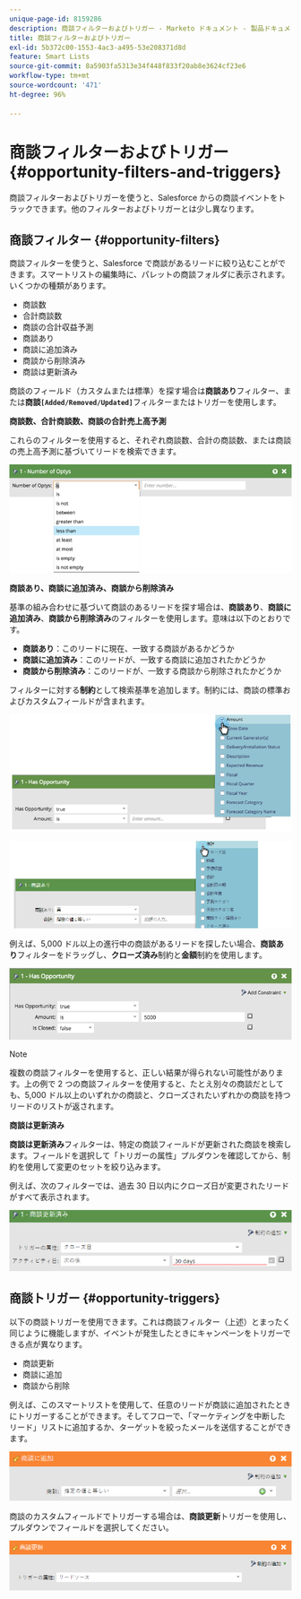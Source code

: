 ```yaml
---
unique-page-id: 8159286
description: 商談フィルターおよびトリガー - Marketo ドキュメント - 製品ドキュメント
title: 商談フィルターおよびトリガー
exl-id: 5b372c00-1553-4ac3-a495-53e208371d8d
feature: Smart Lists
source-git-commit: 8a5903fa5313e34f448f833f20ab8e3624cf23e6
workflow-type: tm+mt
source-wordcount: '471'
ht-degree: 96%

---
```


# 商談フィルターおよびトリガー {#opportunity-filters-and-triggers}

商談フィルターおよびトリガーを使うと、Salesforce からの商談イベントをトラックできます。他のフィルターおよびトリガーとは少し異なります。

## 商談フィルター {#opportunity-filters}

商談フィルターを使うと、Salesforce で商談があるリードに絞り込むことができます。スマートリストの編集時に、パレットの商談フォルダに表示されます。 いくつかの種類があります。

* 商談数
* 合計商談数
* 商談の合計収益予測
* 商談あり
* 商談に追加済み
* 商談から削除済み
* 商談は更新済み

商談のフィールド（カスタムまたは標準）を探す場合は&#x200B;**商談あり**&#x200B;フィルター、または&#x200B;**商談`[Added/Removed/Updated]`**&#x200B;フィルターまたはトリガーを使用します。

**商談数、合計商談数、商談の合計売上高予測**

これらのフィルターを使用すると、それぞれ商談数、合計の商談数、または商談の売上高予測に基づいてリードを検索できます。

![](assets/image2015-6-11-12-3a29-3a34.png)

**商談あり、商談に追加済み、商談から削除済み**

基準の組み合わせに基づいて商談のあるリードを探す場合は、**商談あり**、**商談に追加済み**、**商談から削除済み**&#x200B;のフィルターを使用します。意味は以下のとおりです。

* **商談あり**：このリードに現在、一致する商談があるかどうか
* **商談に追加済み**：このリードが、一致する商談に追加されたかどうか
* **商談から削除済み**：このリードが、一致する商談から削除されたかどうか

フィルターに対する&#x200B;**制約**&#x200B;として検索基準を追加します。制約には、商談の標準およびカスタムフィールドが含まれます。

![](assets/image2015-6-11-12-3a31-3a0.png)

![](assets/image2015-6-11-12-3a31-3a46.png)

例えば、5,000 ドル以上の進行中の商談があるリードを探したい場合、**商談あり**&#x200B;フィルターをドラッグし、**クローズ済み**&#x200B;制約と&#x200B;**金額**&#x200B;制約を使用します。

![](assets/image2015-6-11-12-3a32-3a0.png)

>[!NOTE]
>
>複数の商談フィルターを使用すると、正しい結果が得られない可能性があります。上の例で 2 つの商談フィルターを使用すると、たとえ別々の商談だとしても、5,000 ドル以上のいずれかの商談と、クローズされたいずれかの商談を持つリードのリストが返されます。

**商談は更新済み**

**商談は更新済み**&#x200B;フィルターは、特定の商談フィールドが更新された商談を検索します。フィールドを選択して「トリガーの属性」プルダウンを確認してから、制約を使用して変更のセットを絞り込みます。

例えば、次のフィルターでは、過去 30 日以内にクローズ日が変更されたリードがすべて表示されます。

![](assets/image2015-6-11-12-3a33-3a7.png)

## 商談トリガー {#opportunity-triggers}

以下の商談トリガーを使用できます。これは商談フィルター（上述）とまったく同じように機能しますが、イベントが発生したときにキャンペーンをトリガーできる点が異なります。

* 商談更新
* 商談に追加
* 商談から削除

例えば、このスマートリストを使用して、任意のリードが商談に追加されたときにトリガーすることができます。そしてフローで、「マーケティングを中断したリード」リストに追加するか、ターゲットを絞ったメールを送信することができます。

![](assets/image2015-6-11-12-3a33-3a48.png)

商談のカスタムフィールドでトリガーする場合は、**商談更新**&#x200B;トリガーを使用し、プルダウンでフィールドを選択してください。

![](assets/image2015-6-11-12-3a33-3a34.png)
